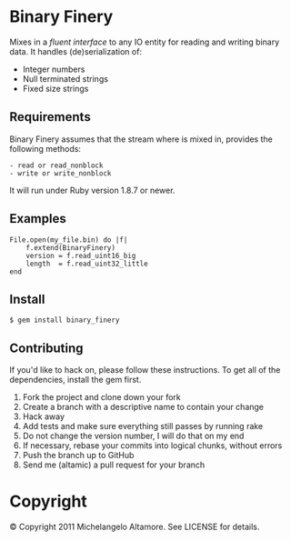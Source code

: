 Binary Finery
=============

Mixes in a _fluent interface_ to any IO entity for reading and
writing binary data. It handles (de)serialization of:

  - Integer numbers
  - Null terminated strings
  - Fixed size strings


Requirements
------------

Binary Finery assumes that the stream where
is mixed in, provides the following methods:

	- read or read_nonblock
	- write or write_nonblock


It will run under Ruby version 1.8.7 or newer.


Examples
--------

	File.open(my_file.bin) do |f|
		f.extend(BinaryFinery)
		version = f.read_uint16_big
		length  = f.read_uint32_little
	end


Install
-------

    $ gem install binary_finery


Contributing
------------

If you'd like to hack on, please follow these instructions.
To get all of the dependencies, install the gem first.

1. Fork the project and clone down your fork
2. Create a branch with a descriptive name to contain your change
4. Hack away
5. Add tests and make sure everything still passes by running rake
6. Do not change the version number, I will do that on my end
7. If necessary, rebase your commits into logical chunks, without errors
8. Push the branch up to GitHub
9. Send me (altamic) a pull request for your branch


Copyright
=========

© Copyright 2011 Michelangelo Altamore. See LICENSE for details.

